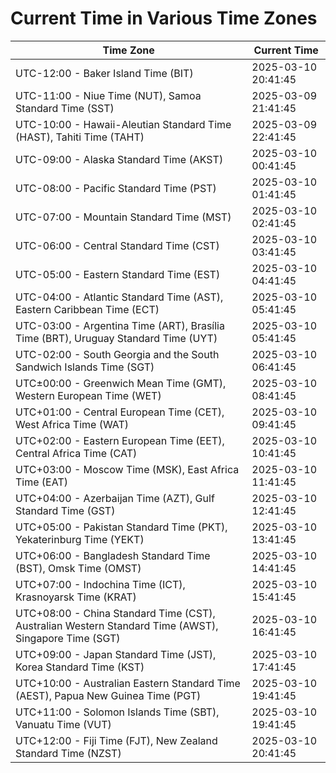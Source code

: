 # Current Time in Various Time Zones

| Time Zone | Current Time |
|-----------|--------------|
| UTC-12:00 - Baker Island Time (BIT) | 2025-03-10 20:41:45 |
| UTC-11:00 - Niue Time (NUT), Samoa Standard Time (SST) | 2025-03-09 21:41:45 |
| UTC-10:00 - Hawaii-Aleutian Standard Time (HAST), Tahiti Time (TAHT) | 2025-03-09 22:41:45 |
| UTC-09:00 - Alaska Standard Time (AKST) | 2025-03-10 00:41:45 |
| UTC-08:00 - Pacific Standard Time (PST) | 2025-03-10 01:41:45 |
| UTC-07:00 - Mountain Standard Time (MST) | 2025-03-10 02:41:45 |
| UTC-06:00 - Central Standard Time (CST) | 2025-03-10 03:41:45 |
| UTC-05:00 - Eastern Standard Time (EST) | 2025-03-10 04:41:45 |
| UTC-04:00 - Atlantic Standard Time (AST), Eastern Caribbean Time (ECT) | 2025-03-10 05:41:45 |
| UTC-03:00 - Argentina Time (ART), Brasília Time (BRT), Uruguay Standard Time (UYT) | 2025-03-10 05:41:45 |
| UTC-02:00 - South Georgia and the South Sandwich Islands Time (SGT) | 2025-03-10 06:41:45 |
| UTC±00:00 - Greenwich Mean Time (GMT), Western European Time (WET) | 2025-03-10 08:41:45 |
| UTC+01:00 - Central European Time (CET), West Africa Time (WAT) | 2025-03-10 09:41:45 |
| UTC+02:00 - Eastern European Time (EET), Central Africa Time (CAT) | 2025-03-10 10:41:45 |
| UTC+03:00 - Moscow Time (MSK), East Africa Time (EAT) | 2025-03-10 11:41:45 |
| UTC+04:00 - Azerbaijan Time (AZT), Gulf Standard Time (GST) | 2025-03-10 12:41:45 |
| UTC+05:00 - Pakistan Standard Time (PKT), Yekaterinburg Time (YEKT) | 2025-03-10 13:41:45 |
| UTC+06:00 - Bangladesh Standard Time (BST), Omsk Time (OMST) | 2025-03-10 14:41:45 |
| UTC+07:00 - Indochina Time (ICT), Krasnoyarsk Time (KRAT) | 2025-03-10 15:41:45 |
| UTC+08:00 - China Standard Time (CST), Australian Western Standard Time (AWST), Singapore Time (SGT) | 2025-03-10 16:41:45 |
| UTC+09:00 - Japan Standard Time (JST), Korea Standard Time (KST) | 2025-03-10 17:41:45 |
| UTC+10:00 - Australian Eastern Standard Time (AEST), Papua New Guinea Time (PGT) | 2025-03-10 19:41:45 |
| UTC+11:00 - Solomon Islands Time (SBT), Vanuatu Time (VUT) | 2025-03-10 19:41:45 |
| UTC+12:00 - Fiji Time (FJT), New Zealand Standard Time (NZST) | 2025-03-10 20:41:45 |
